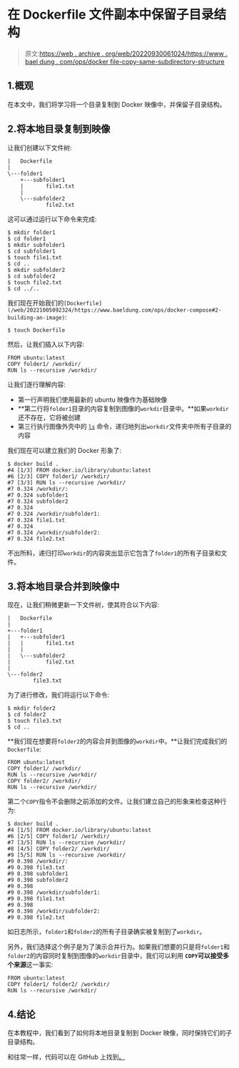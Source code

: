 # 在 Dockerfile 文件副本中保留子目录结构

> 原文:[https://web . archive . org/web/20220930061024/https://www . bael dung . com/ops/docker file-copy-same-subdirectory-structure](https://web.archive.org/web/20220930061024/https://www.baeldung.com/ops/dockerfile-copy-same-subdirectory-structure)

## 1.概观

在本文中，我们将学习将一个目录复制到 Docker 映像中，并保留子目录结构。

## 2.将本地目录复制到映像

让我们创建以下文件树:

```
|   Dockerfile
|   
\---folder1
    +---subfolder1
    |       file1.txt
    |       
    \---subfolder2
            file2.txt
```

这可以通过运行以下命令来完成:

```
$ mkdir folder1
$ cd folder1
$ mkdir subfolder1
$ cd subfolder1
$ touch file1.txt
$ cd ..
$ mkdir subfolder2
$ cd subfolder2
$ touch file2.txt
$ cd ../.. 
```

我们现在开始我们的`[Dockerfile](/web/20221005092324/https://www.baeldung.com/ops/docker-compose#2-building-an-image)`:

`$ touch Dockerfile`

然后，让我们插入以下内容:

```
FROM ubuntu:latest
COPY folder1/ /workdir/
RUN ls --recursive /workdir/
```

让我们逐行理解内容:

*   第一行声明我们使用最新的 ubuntu 映像作为基础映像
*   **第二行将`folder1`目录的内容复制到图像的`workdir`目录中。**如果`workdir`还不存在，它将被创建
*   第三行执行图像外壳中的 [`ls`](/web/20221005092324/https://www.baeldung.com/linux/symlinks-in-listing-all-files#using-ls) 命令，递归地列出`workdir`文件夹中所有子目录的内容

我们现在可以建立我们的 Docker 形象了:

```
$ docker build .
#4 [1/3] FROM docker.io/library/ubuntu:latest
#6 [2/3] COPY folder1/ /workdir/
#7 [3/3] RUN ls --recursive /workdir/
#7 0.324 /workdir/:
#7 0.324 subfolder1
#7 0.324 subfolder2
#7 0.324
#7 0.324 /workdir/subfolder1:
#7 0.324 file1.txt
#7 0.324
#7 0.324 /workdir/subfolder2:
#7 0.324 file2.txt
```

不出所料，递归打印`workdir`的内容突出显示它包含了`folder1`的所有子目录和文件。

## 3.将本地目录合并到映像中

现在，让我们稍微更新一下文件树，使其符合以下内容:

```
|   Dockerfile
|   
+---folder1
|   +---subfolder1
|   |       file1.txt
|   |       
|   \---subfolder2
|           file2.txt
|           
\---folder2
        file3.txt
```

为了进行修改，我们将运行以下命令:

```
$ mkdir folder2
$ cd folder2
$ touch file3.txt
$ cd ..
```

**我们现在想要将`folder2`的内容合并到图像的`workdir`中。**让我们完成我们的`Dockerfile`:

```
FROM ubuntu:latest
COPY folder1/ /workdir/
RUN ls --recursive /workdir/
COPY folder2/ /workdir/
RUN ls --recursive /workdir/
```

第二个`COPY`指令不会删除之前添加的文件。让我们建立自己的形象来检查这种行为:

```
$ docker build .
#4 [1/5] FROM docker.io/library/ubuntu:latest
#6 [2/5] COPY folder1/ /workdir/
#7 [3/5] RUN ls --recursive /workdir/
#8 [4/5] COPY folder2/ /workdir/
#9 [5/5] RUN ls --recursive /workdir/
#9 0.398 /workdir/:
#9 0.398 file3.txt
#9 0.398 subfolder1
#9 0.398 subfolder2
#9 0.398
#9 0.398 /workdir/subfolder1:
#9 0.398 file1.txt
#9 0.398
#9 0.398 /workdir/subfolder2:
#9 0.398 file2.txt
```

如日志所示，`folder1`和`folder2`的所有子目录确实被复制到了`workdir`。

另外，我们选择这个例子是为了演示合并行为。如果我们想要的只是将`folder1`和`folder2`的内容同时复制到图像的`workdir`目录中，我们可以利用 **`COPY`可以接受多个来源**这一事实:

```
FROM ubuntu:latest
COPY folder1/ folder2/ /workdir/
RUN ls --recursive /workdir/
```

## 4.结论

在本教程中，我们看到了如何将本地目录复制到 Docker 映像，同时保持它们的子目录结构。

和往常一样，代码可以在 GitHub 上找到[。](https://web.archive.org/web/20221005092324/https://github.com/eugenp/tutorials/tree/master/docker-modules/docker-images)